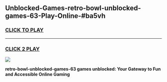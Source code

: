 
## Unblocked-Games-retro-bowl-unblocked-games-63-Play-Online-#ba5vh
<h3>
<a href="https://premium.freeplayer.one?title=retro-bowl-unblocked-games-63&ref=24F">CLICK TO PLAY</a></h3>
<hr>

<h3>
<a href="https://premium.freeplayer.one?title=retro-bowl-unblocked-games-63&ref=24F">CLICK 2 PLAY</a>
  
</h3>

<a href="https://premium.freeplayer.one?title=retro-bowl-unblocked-games-63&ref=24F/"><img src="https://clearcache.store/games.png"></a>


**retro-bowl-unblocked-games-63 games unblocked: Your Gateway to Fun and Accessible Online Gaming**

